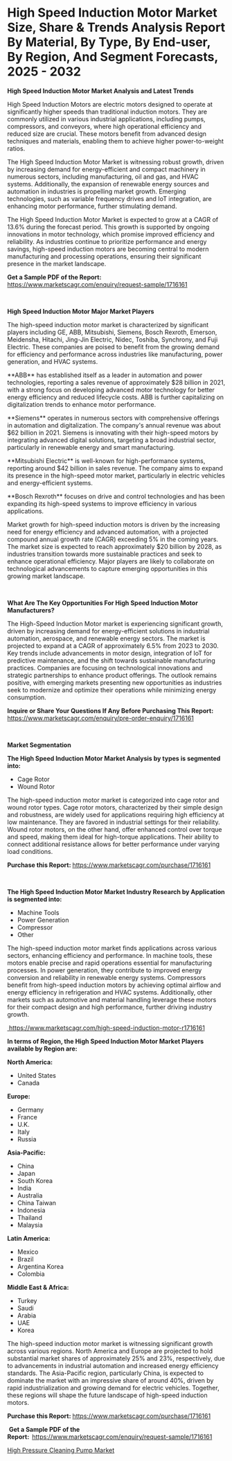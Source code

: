 <p><h1>High Speed Induction Motor Market Size, Share & Trends Analysis Report By Material, By Type, By End-user, By Region, And Segment Forecasts, 2025 - 2032</h1></p><p><strong>High Speed Induction Motor Market Analysis and Latest Trends</strong></p>
<p><p>High Speed Induction Motors are electric motors designed to operate at significantly higher speeds than traditional induction motors. They are commonly utilized in various industrial applications, including pumps, compressors, and conveyors, where high operational efficiency and reduced size are crucial. These motors benefit from advanced design techniques and materials, enabling them to achieve higher power-to-weight ratios.</p><p>The High Speed Induction Motor Market is witnessing robust growth, driven by increasing demand for energy-efficient and compact machinery in numerous sectors, including manufacturing, oil and gas, and HVAC systems. Additionally, the expansion of renewable energy sources and automation in industries is propelling market growth. Emerging technologies, such as variable frequency drives and IoT integration, are enhancing motor performance, further stimulating demand.</p><p>The High Speed Induction Motor Market is expected to grow at a CAGR of 13.6% during the forecast period. This growth is supported by ongoing innovations in motor technology, which promise improved efficiency and reliability. As industries continue to prioritize performance and energy savings, high-speed induction motors are becoming central to modern manufacturing and processing operations, ensuring their significant presence in the market landscape.</p></p>
<p><strong>Get a Sample PDF of the Report:&nbsp;</strong> <a href="https://www.marketscagr.com/enquiry/request-sample/1716161?utm_campaign=2138&utm_medium=2&utm_source=Github&utm_content=ia&utm_term=16022025&utm_id=high-speed-induction-motor">https://www.marketscagr.com/enquiry/request-sample/1716161</a></p>
<p>&nbsp;</p>
<p><strong>High Speed Induction Motor Major Market Players</strong></p>
<p><p>The high-speed induction motor market is characterized by significant players including GE, ABB, Mitsubishi, Siemens, Bosch Rexroth, Emerson, Meidensha, Hitachi, Jing-Jin Electric, Nidec, Toshiba, Synchrony, and Fuji Electric. These companies are poised to benefit from the growing demand for efficiency and performance across industries like manufacturing, power generation, and HVAC systems.</p><p>**ABB** has established itself as a leader in automation and power technologies, reporting a sales revenue of approximately $28 billion in 2021, with a strong focus on developing advanced motor technology for better energy efficiency and reduced lifecycle costs. ABB is further capitalizing on digitalization trends to enhance motor performance.</p><p>**Siemens** operates in numerous sectors with comprehensive offerings in automation and digitalization. The company's annual revenue was about $62 billion in 2021. Siemens is innovating with their high-speed motors by integrating advanced digital solutions, targeting a broad industrial sector, particularly in renewable energy and smart manufacturing.</p><p>**Mitsubishi Electric** is well-known for high-performance systems, reporting around $42 billion in sales revenue. The company aims to expand its presence in the high-speed motor market, particularly in electric vehicles and energy-efficient systems. </p><p>**Bosch Rexroth** focuses on drive and control technologies and has been expanding its high-speed systems to improve efficiency in various applications. </p><p>Market growth for high-speed induction motors is driven by the increasing need for energy efficiency and advanced automation, with a projected compound annual growth rate (CAGR) exceeding 5% in the coming years. The market size is expected to reach approximately $20 billion by 2028, as industries transition towards more sustainable practices and seek to enhance operational efficiency. Major players are likely to collaborate on technological advancements to capture emerging opportunities in this growing market landscape.</p></p>
<p>&nbsp;</p>
<p><strong>What Are The Key Opportunities For High Speed Induction Motor Manufacturers?</strong></p>
<p><p>The High-Speed Induction Motor market is experiencing significant growth, driven by increasing demand for energy-efficient solutions in industrial automation, aerospace, and renewable energy sectors. The market is projected to expand at a CAGR of approximately 6.5% from 2023 to 2030. Key trends include advancements in motor design, integration of IoT for predictive maintenance, and the shift towards sustainable manufacturing practices. Companies are focusing on technological innovations and strategic partnerships to enhance product offerings. The outlook remains positive, with emerging markets presenting new opportunities as industries seek to modernize and optimize their operations while minimizing energy consumption.</p></p>
<p><strong>Inquire or Share Your Questions If Any Before Purchasing This Report:</strong> <a href="https://www.marketscagr.com/enquiry/pre-order-enquiry/1716161?utm_campaign=2138&utm_medium=2&utm_source=Github&utm_content=ia&utm_term=16022025&utm_id=high-speed-induction-motor">https://www.marketscagr.com/enquiry/pre-order-enquiry/1716161</a></p>
<p>&nbsp;</p>
<p><strong>Market Segmentation</strong></p>
<p><strong>The High Speed Induction Motor Market Analysis by types is segmented into:</strong></p>
<p><ul><li>Cage Rotor</li><li>Wound Rotor</li></ul></p>
<p><p>The high-speed induction motor market is categorized into cage rotor and wound rotor types. Cage rotor motors, characterized by their simple design and robustness, are widely used for applications requiring high efficiency at low maintenance. They are favored in industrial settings for their reliability. Wound rotor motors, on the other hand, offer enhanced control over torque and speed, making them ideal for high-torque applications. Their ability to connect additional resistance allows for better performance under varying load conditions.</p></p>
<p><strong>Purchase this Report:&nbsp;</strong><a href="https://www.marketscagr.com/purchase/1716161?utm_campaign=2138&utm_medium=2&utm_source=Github&utm_content=ia&utm_term=16022025&utm_id=high-speed-induction-motor">https://www.marketscagr.com/purchase/1716161</a></p>
<p>&nbsp;</p>
<p><strong>The High Speed Induction Motor Market Industry Research by Application is segmented into:</strong></p>
<p><ul><li>Machine Tools</li><li>Power Generation</li><li>Compressor</li><li>Other</li></ul></p>
<p><p>The high-speed induction motor market finds applications across various sectors, enhancing efficiency and performance. In machine tools, these motors enable precise and rapid operations essential for manufacturing processes. In power generation, they contribute to improved energy conversion and reliability in renewable energy systems. Compressors benefit from high-speed induction motors by achieving optimal airflow and energy efficiency in refrigeration and HVAC systems. Additionally, other markets such as automotive and material handling leverage these motors for their compact design and high performance, further driving industry growth.</p></p>
<p><a href="https://www.marketscagr.com/high-speed-induction-motor-r1716161?utm_campaign=2138&utm_medium=2&utm_source=Github&utm_content=ia&utm_term=16022025&utm_id=high-speed-induction-motor">&nbsp;https://www.marketscagr.com/high-speed-induction-motor-r1716161</a></p>
<p><strong>In terms of Region, the High Speed Induction Motor Market Players available by Region are:</strong></p>
<p>
    <p> <strong> North America: </strong>
        <ul>
            <li>United States</li>
            <li>Canada</li>
        </ul>
        </p> 
    <p> <strong> Europe: </strong>
        <ul>
            <li>Germany</li>
            <li>France</li>
            <li>U.K.</li>
            <li>Italy</li>
            <li>Russia</li>
        </ul>
        </p> 
    <p> <strong> Asia-Pacific: </strong>
        <ul>
            <li>China</li>
            <li>Japan</li>
            <li>South Korea</li>
            <li>India</li>
            <li>Australia</li>
            <li>China Taiwan</li>
            <li>Indonesia</li>
            <li>Thailand</li>
            <li>Malaysia</li>
        </ul>
        </p> 
    <p> <strong> Latin America: </strong>
        <ul>
            <li>Mexico</li>
            <li>Brazil</li>
            <li>Argentina Korea</li>
            <li>Colombia</li>
        </ul>
        </p> 
    <p> <strong> Middle East & Africa: </strong>
        <ul>
            <li>Turkey</li>
            <li>Saudi</li>
            <li>Arabia</li>
            <li>UAE</li>
            <li>Korea</li>
        </ul>
    </p>
    </p>
<p><p>The high-speed induction motor market is witnessing significant growth across various regions. North America and Europe are projected to hold substantial market shares of approximately 25% and 23%, respectively, due to advancements in industrial automation and increased energy efficiency standards. The Asia-Pacific region, particularly China, is expected to dominate the market with an impressive share of around 40%, driven by rapid industrialization and growing demand for electric vehicles. Together, these regions will shape the future landscape of high-speed induction motors.</p></p>
<p><strong>Purchase this Report: </strong><a href="https://www.marketscagr.com/purchase/1716161?utm_campaign=2138&utm_medium=2&utm_source=Github&utm_content=ia&utm_term=16022025&utm_id=high-speed-induction-motor">https://www.marketscagr.com/purchase/1716161</a></p>
<p>&nbsp;<strong>Get a Sample PDF of the Report:&nbsp;&nbsp;</strong><a href="https://www.marketscagr.com/enquiry/request-sample/1716161?utm_campaign=2138&utm_medium=2&utm_source=Github&utm_content=ia&utm_term=16022025&utm_id=high-speed-induction-motor">https://www.marketscagr.com/enquiry/request-sample/1716161</a></p>
<p><strong></strong></p>
<p><p><a href="https://github.com/joannesouthgate/Market-Research-Report-List-5/blob/main/high-pressure-cleaning-pump-market.md?utm_campaign=2138&utm_medium=2&utm_source=Github&utm_content=ia&utm_term=16022025&utm_id=high-speed-induction-motor">High Pressure Cleaning Pump Market</a></p></p>